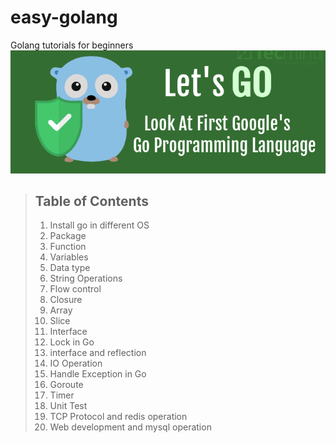 # easy-golang
Golang tutorials for beginners  
![](https://raw.githubusercontent.com/3lackrush/easy-golang/master/Assets/README/go.png)
> ## Table of Contents
> 1. Install go in different OS 
> 2. Package 
> 3. Function 
> 4. Variables 
> 5. Data type 
> 6. String Operations 
> 7. Flow control
> 8. Closure
> 9. Array
> 10. Slice
> 11. Interface
> 12. Lock in Go
> 13. interface and reflection
> 14. IO Operation
> 15. Handle Exception in Go
> 16. Goroute
> 17. Timer
> 18. Unit Test
> 19. TCP Protocol and redis operation
> 20. Web development and mysql operation
